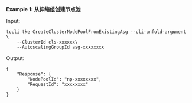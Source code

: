**Example 1: 从伸缩组创建节点池**



Input: 

```
tccli tke CreateClusterNodePoolFromExistingAsg --cli-unfold-argument  \
    --ClusterId cls-xxxxxx\
    --AutoscalingGroupId asg-xxxxxxxx
```

Output: 
```
{
    "Response": {
        "NodePoolId": "np-xxxxxxxx",
        "RequestId": "xxxxxxxx"
    }
}
```

